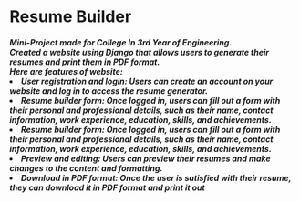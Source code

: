 # Resume Builder 

<h5>
Mini-Project made for College In 3rd Year of Engineering. 
<br>Created a website using Django that allows users to generate their resumes and print them in PDF format. 
<br>
Here are features of website:
  <li>
    User registration and login: Users can create an account on your website and log in to access the resume generator.
  </li>
  <li>Resume builder form: Once logged in, users can fill out a form with their personal and professional details, such as their name, contact information, work experience, education, skills, and achievements.
  </li>
  <li>Resume builder form: Once logged in, users can fill out a form with their personal and professional details, such as their name, contact information, work experience, education, skills, and achievements.
    </li>
  <li>Preview and editing: Users can preview their resumes and make changes to the content and formatting.
    </li>
  <li>Download in PDF format: Once the user is satisfied with their resume, they can download it in PDF format and print it out 
    </li>
</h5>
